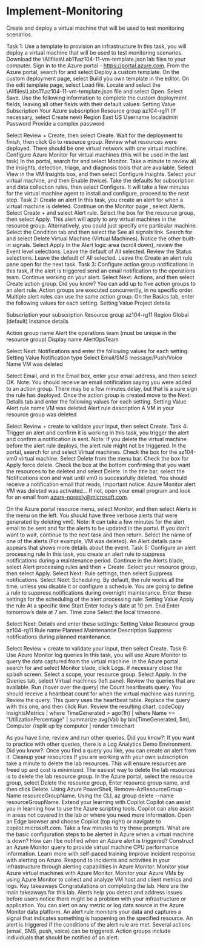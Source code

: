# Implement-Monitoring
Create and deploy a virtual machine that will be used to test monitoring scenarios.

Task 1: Use a template to provision an infrastructure
In this task, you will deploy a virtual machine that will be used to test monitoring scenarios.
Download the \Allfiles\Lab11\az104-11-vm-template.json lab files to your computer.
Sign in to the Azure portal - https://portal.azure.com.
From the Azure portal, search for and select Deploy a custom template.
On the custom deployment page, select Build you own template in the editor.
On the edit template page, select Load file.
Locate and select the \Allfiles\Labs11\az104-11-vm-template.json file and select Open.
Select Save.
Use the following information to complete the custom deployment fields, leaving all other fields with their default values:
Setting
Value
Subscription
Your Azure subscription
Resource group
az104-rg11 (If necessary, select Create new)
Region
East US
Username
localadmin
Password
Provide a complex password

Select Review + Create, then select Create.
Wait for the deployment to finish, then click Go to resource group.
Review what resources were deployed. There should be one virtual network with one virtual machine.
Configure Azure Monitor for virtual machines (this will be used in the last task)
In the portal, search for and select Monitor.
Take a minute to review all the insights, detection, triage, and diagnosis tools that are available.
Select View in the VM Insights box, and then select Configure Insights.
Select your virtual machine, and then Enable (twice).
Take the defaults for subscription and data collection rules, then select Configure.
It will take a few minutes for the virtual machine agent to install and configure, proceed to the next step.
Task 2: Create an alert
In this task, you create an alert for when a virtual machine is deleted.
Continue on the Monitor page , select Alerts.
Select Create + and select Alert rule.
Select the box for the resource group, then select Apply. This alert will apply to any virtual machines in the resource group. Alternatively, you could just specify one particular machine.
Select the Condition tab and then select the See all signals link.
Search for and select Delete Virtual Machine (Virtual Machines). Notice the other built-in signals. Select Apply
In the Alert logic area (scroll down), review the Event level selections. Leave the default of All selected.
Review the Status selections. Leave the default of All selected.
Leave the Create an alert rule pane open for the next task.
Task 3: Configure action group notifications
In this task, if the alert is triggered send an email notification to the operations team.
Continue working on your alert. Select Next: Actions, and then select Create action group.
Did you know? You can add up to five action groups to an alert rule. Action groups are executed concurrently, in no specific order. Multiple alert rules can use the same action group.
On the Basics tab, enter the following values for each setting.
Setting
Value
Project details
 
Subscription
your subscription
Resource group
az104-rg11
Region
Global (default)
Instance details
 
Action group name
Alert the operations team (must be unique in the resource group)
Display name
AlertOpsTeam

Select Next: Notifications and enter the following values for each setting.
Setting
Value
Notification type
Select Email/SMS message/Push/Voice
Name
VM was deleted

Select Email, and in the Email box, enter your email address, and then select OK.
Note: You should receive an email notification saying you were added to an action group. There may be a few minutes delay, but that is a sure sign the rule has deployed.
Once the action group is created move to the Next: Details tab and enter the following values for each setting.
Setting
Value
Alert rule name
VM was deleted
Alert rule description
A VM in your resource group was deleted

Select Review + create to validate your input, then select Create.
Task 4: Trigger an alert and confirm it is working
In this task, you trigger the alert and confirm a notification is sent.
Note: If you delete the virtual machine before the alert rule deploys, the alert rule might not be triggered.
In the portal, search for and select Virtual machines.
Check the box for the az104-vm0 virtual machine.
Select Delete from the menu bar.
Check the box for Apply force delete. Check the box at the bottom confirming that you want the resources to be deleted and select Delete.
In the title bar, select the Notifications icon and wait until vm0 is successfully deleted.
You should receive a notification email that reads, Important notice: Azure Monitor alert VM was deleted was activated… If not, open your email program and look for an email from azure-noreply@microsoft.com.

On the Azure portal resource menu, select Monitor, and then select Alerts in the menu on the left.
You should have three verbose alerts that were generated by deleting vm0.
Note: It can take a few minutes for the alert email to be sent and for the alerts to be updated in the portal. If you don’t want to wait, continue to the next task and then return.
Select the name of one of the alerts (For example, VM was deleted). An Alert details pane appears that shows more details about the event.
Task 5: Configure an alert processing rule
In this task, you create an alert rule to suppress notifications during a maintenance period.
Continue in the Alerts blade, select Alert processing rules and then + Create.
Select your resource group, then select Apply.
Select Next: Rule settings, then select Suppress notifications.
Select Next: Scheduling.
By default, the rule works all the time, unless you disable it or configure a schedule. You are going to define a rule to suppress notifications during overnight maintenance. Enter these settings for the scheduling of the alert processing rule:
Setting
Value
Apply the rule
At a specific time
Start
Enter today’s date at 10 pm.
End
Enter tomorrow’s date at 7 am.
Time zone
Select the local timezone.



Select Next: Details and enter these settings:
Setting
Value
Resource group
az104-rg11
Rule name
Planned Maintenance
Description
Suppress notifications during planned maintenance.


Select Review + create to validate your input, then select Create.
Task 6: Use Azure Monitor log queries
In this task, you will use Azure Monitor to query the data captured from the virtual machine.
In the Azure portal, search for and select Monitor blade, click Logs.
If necessary close the splash screen.
Select a scope, your resource group. Select Apply.
In the Queries tab, select Virtual machines (left pane).
Review the queries that are available. Run (hover over the query) the Count heartbeats query.
You should receive a heartbeat count for when the virtual machine was running.
Review the query. This query uses the heartbeat table.
Replace the query with this one, and then click Run. Review the resulting chart.
codeCopy
InsightsMetrics
 | where TimeGenerated > ago(1h)
 | where Name == "UtilizationPercentage"
 | summarize avg(Val) by bin(TimeGenerated, 5m), Computer //split up by computer
 | render timechart


As you have time, review and run other queries.
Did you know?: If you want to practice with other queries, there is a Log Analytics Demo Environment.
Did you know?: Once you find a query you like, you can create an alert from it.
Cleanup your resources
If you are working with your own subscription take a minute to delete the lab resources. This will ensure resources are freed up and cost is minimized. The easiest way to delete the lab resources is to delete the lab resource group.
In the Azure portal, select the resource group, select Delete the resource group, Enter resource group name, and then click Delete.
Using Azure PowerShell, Remove-AzResourceGroup -Name resourceGroupName.
Using the CLI, az group delete --name resourceGroupName.
Extend your learning with Copilot
Copilot can assist you in learning how to use the Azure scripting tools. Copilot can also assist in areas not covered in the lab or where you need more information. Open an Edge browser and choose Copilot (top right) or navigate to copilot.microsoft.com. Take a few minutes to try these prompts.
What are the basic configuration steps to be alerted in Azure when a virtual machine is down?
How can I be notified when an Azure alert is triggered?
Construct an Azure Monitor query to provide virtual machine CPU performance information.
Learn more with self-paced training
Improve incident response with alerting on Azure. Respond to incidents and activities in your infrastructure through alerting capabilities in Azure Monitor.
Monitor your Azure virtual machines with Azure Monitor. Monitor your Azure VMs by using Azure Monitor to collect and analyze VM host and client metrics and logs.
Key takeaways
Congratulations on completing the lab. Here are the main takeaways for this lab.
Alerts help you detect and address issues before users notice there might be a problem with your infrastructure or application.
You can alert on any metric or log data source in the Azure Monitor data platform.
An alert rule monitors your data and captures a signal that indicates something is happening on the specified resource.
An alert is triggered if the conditions of the alert rule are met. Several actions (email, SMS, push, voice) can be triggered.
Action groups include individuals that should be notified of an alert.
